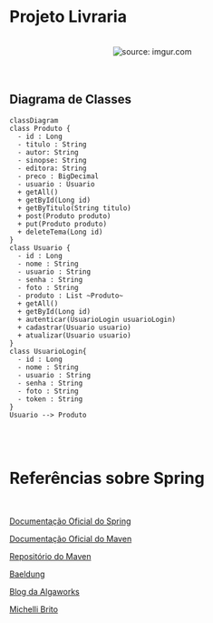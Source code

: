 # Projeto Livraria

<br />

<div align="center">
    <img src="https://i.imgur.com/w8tTOuT.png" title="source: imgur.com" /> 
</div>
<br /><br />

## Diagrama de Classes

```mermaid
classDiagram
class Produto {
  - id : Long
  - titulo : String
  - autor: String
  - sinopse: String
  - editora: String
  - preco : BigDecimal
  - usuario : Usuario
  + getAll()
  + getById(Long id)
  + getByTitulo(String titulo)
  + post(Produto produto)
  + put(Produto produto)
  + deleteTema(Long id)
}
class Usuario {
  - id : Long
  - nome : String
  - usuario : String
  - senha : String
  - foto : String
  - produto : List ~Produto~
  + getAll()
  + getById(Long id)
  + autenticar(UsuarioLogin usuarioLogin)
  + cadastrar(Usuario usuario)
  + atualizar(Usuario usuario)
}
class UsuarioLogin{
  - id : Long
  - nome : String
  - usuario : String
  - senha : String
  - foto : String
  - token : String
}
Usuario --> Produto
```

<br /><br />

# Referências sobre Spring

<br />

<a href="https://spring.io/" target="_blank">Documentação Oficial do Spring</a>

<a href="https://maven.apache.org/" target="_blank">Documentação Oficial do Maven</a>

<a href="https://mvnrepository.com/" target="_blank">Repositório do Maven</a>

<a href="https://www.baeldung.com/" target="_blank">Baeldung</a>

<a href="https://blog.algaworks.com/" target="_blank">Blog da Algaworks</a>

<a href="https://www.michellibrito.com/" target="_blank">Michelli Brito</a>
